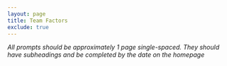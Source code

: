 ```yaml
---
layout: page
title: Team Factors
exclude: true
---
```


_All prompts should be approximately 1 page single-spaced. They should have subheadings and be completed by the date on the homepage_
